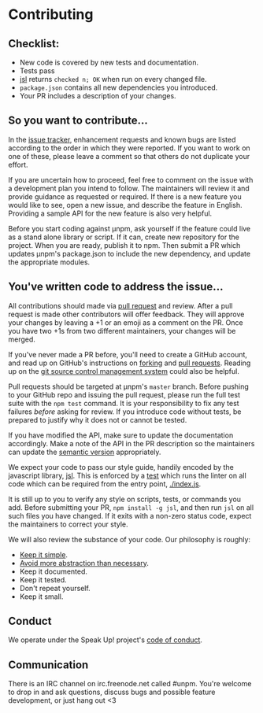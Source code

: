 Contributing
============

## Checklist:
- New code is covered by new tests and documentation. 
- Tests pass
- [jsl](https://www.npmjs.org/package/jsl) returns `checked n; OK` when run on
  every changed file.
- `package.json` contains all new dependencies you introduced.
- Your PR includes a description of your changes.

## So you want to contribute...

In the [issue tracker](https://github.com/hayes/unpm/issues?state=open),
enhancement requests and known bugs are listed according to the order in which
they were reported. If you want to work on one of these, please leave a comment
so that others do not duplicate your effort.

If you are uncertain how to proceed, feel free to comment on the issue with a
development plan you intend to follow. The maintainers will review it and
provide guidance as requested or required. If there is a new feature you would
like to see, open a new issue, and describe the feature in English. Providing a
sample API for the new feature is also very helpful. 

Before you start coding against &mu;npm, ask yourself if the feature could live
as a stand alone library or script. If it can, create new repository for the
project. When you are ready, publish it to npm. Then submit a PR which updates
&mu;npm's package.json to include the new dependency, and update the
appropriate modules.

## You've written code to address the issue...

All contributions should made via [pull
request](https://help.github.com/articles/using-pull-requests) and review.
After a pull request is made other contributors will offer feedback. They will
approve your changes by leaving a +1 or an emoji as a comment on the PR. Once
you have two +1s from two different maintainers, your changes will be merged.

If you've never made a PR before, you'll need to create a GitHub account, and
read up on GitHub's instructions on
[forking](https://help.github.com/articles/fork-a-repo) and [pull
requests](https://help.github.com/articles/using-pull-requests). Reading up on
the [git source control management system](http://git-scm.com/book) could also
be helpful.

Pull requests should be targeted at &mu;npm's `master` branch. Before pushing
to your GitHub repo and issuing the pull request, please run the full test
suite with the `npm test` command. It is your responsibility to fix any test
failures *before* asking for review. If you introduce code without tests, be
prepared to justify why it does not or cannot be tested. 

If you have modified the API, make sure to update the documentation
accordingly. Make a note of the API in the PR description so the maintainers
can update the [semantic version](http://semver.org/) appropriately. 

We expect your code to pass our style guide, handily encoded by the javascript
library, [jsl](https://www.npmjs.org/package/jsl). This is enforced
by a [test](./test/style.test.js') which runs the linter on all code which can
be required from the entry point, [./index.js](./index.js).

It is still up to you to verify any style on scripts, tests, or commands you
add. Before submitting your PR, `npm install -g jsl`, and then run `jsl` on all
such files you have changed. If it exits with a non-zero status code, expect
the maintainers to correct your style.

We will also review the substance of your code. Our philosophy is roughly:

- [Keep it simple](http://www.infoq.com/presentations/Simple-Made-Easy).
- [Avoid more abstraction than necessary](https://www.youtube.com/watch?v=_ahvzDzKdB0).
- Keep it documented.
- Keep it tested.
- Don't repeat yourself.
- Keep it small.

## Conduct

We operate under the Speak Up! project's [code of
conduct](http://speakup.io/coc.html).

## Communication

There is an IRC channel on irc.freenode.net called #unpm. You're welcome to
drop in and ask questions, discuss bugs and possible feature development, or
just hang out <3
